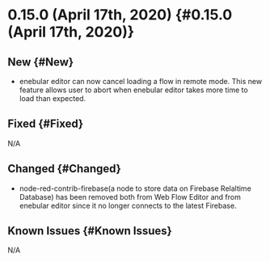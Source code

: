 # 0.15.0 (April 17th, 2020) {#0.15.0 (April 17th, 2020)}

## New {#New}

- enebular editor can now cancel loading a flow in remote mode. This new feature allows user to abort when enebular editor takes more time to load than expected.

## Fixed {#Fixed}

N/A

## Changed {#Changed}

- node-red-contrib-firebase(a node to store data on Firebase Relaltime Database) has been removed both from Web Flow Editor and from enebular editor since it no longer connects to the latest Firebase.

## Known Issues {#Known Issues}

N/A
